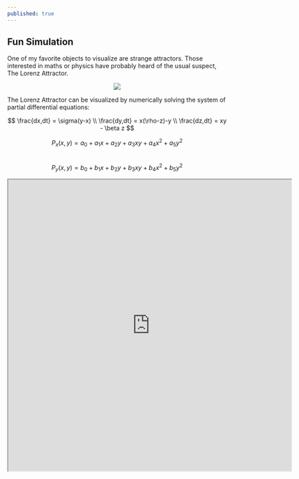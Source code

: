 ```yaml
---
published: true
---
```

## Fun Simulation

One of my favorite objects to visualize are strange attractors. Those interested in maths or physics have probably heard of the usual suspect, The Lorenz Attractor.  

<p align="center">
  <img src="https://upload.wikimedia.org/wikipedia/commons/1/13/A_Trajectory_Through_Phase_Space_in_a_Lorenz_Attractor.gif">
</p>  

The Lorenz Attractor can be visualized by numerically solving the system of partial differential equations:

<p align="center">
$$  
\frac{dx,dt} = \sigma(y-x) \\
\frac{dy,dt} = x(\rho-z)-y \\  
\frac{dz,dt} = xy - \beta z  
$$  
</p>

$$P_x(x,y) = a_0+a_1x+a_2y+a_3xy+a_4x^2+a_5y^2$$  
$$P_y(x,y) = b_0+b_1x+b_2y+b_3xy+b_4x^2+b_5y^2$$  
<iframe src="https://www.openprocessing.org/sketch/646277/embed/" width="650" height="670"></iframe>
